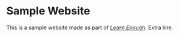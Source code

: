 # Sample Website

This is a sample website made as part of [*Learn Enough*](http://learnenough.com). Extra line.
